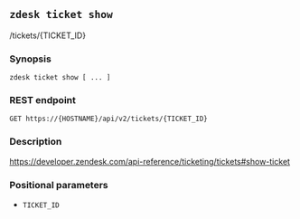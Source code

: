 ## `zdesk ticket show`

/tickets/{TICKET_ID}

### Synopsis

    zdesk ticket show [ ... ]

### REST endpoint

    GET https://{HOSTNAME}/api/v2/tickets/{TICKET_ID}

### Description

https://developer.zendesk.com/api-reference/ticketing/tickets#show-ticket

### Positional parameters

* `TICKET_ID`

